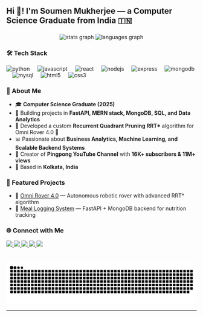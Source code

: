<h2 align="left">Hi 👋! I'm Soumen Mukherjee — a Computer Science Graduate from India 🇮🇳</h2>

###

<div align="center">
  <img src="https://github-readme-stats.vercel.app/api?username=Soumen1204&show_icons=true&theme=radical&count_private=true" height="150" alt="stats graph" />
  <img src="https://github-readme-stats.vercel.app/api/top-langs/?username=Soumen1204&layout=compact&theme=radical" height="150" alt="languages graph" />
</div>


###


### 🛠️ Tech Stack  
<div align="left">
  <img src="https://cdn.jsdelivr.net/gh/devicons/devicon/icons/python/python-original.svg" height="30" alt="python" />
  <img width="12" />
  <img src="https://cdn.jsdelivr.net/gh/devicons/devicon/icons/javascript/javascript-original.svg" height="30" alt="javascript" />
  <img width="12" />
  <img src="https://cdn.jsdelivr.net/gh/devicons/devicon/icons/react/react-original.svg" height="30" alt="react" />
  <img width="12" />
  <img src="https://cdn.jsdelivr.net/gh/devicons/devicon/icons/nodejs/nodejs-original.svg" height="30" alt="nodejs" />
  <img width="12" />
  <img src="https://cdn.jsdelivr.net/gh/devicons/devicon/icons/express/express-original.svg" height="30" alt="express" />
  <img width="12" />
  <img src="https://cdn.jsdelivr.net/gh/devicons/devicon/icons/mongodb/mongodb-original.svg" height="30" alt="mongodb" />
  <img width="12" />
  <img src="https://cdn.jsdelivr.net/gh/devicons/devicon/icons/mysql/mysql-original.svg" height="30" alt="mysql" />
  <img width="12" />
  <img src="https://cdn.jsdelivr.net/gh/devicons/devicon/icons/html5/html5-original.svg" height="30" alt="html5" />
  <img width="12" />
  <img src="https://cdn.jsdelivr.net/gh/devicons/devicon/icons/css3/css3-original.svg" height="30" alt="css3" />
</div>

###

### 📌 About Me  
- 🎓 **Computer Science Graduate (2025)**  
- 🔭 Building projects in **FastAPI, MERN stack, MongoDB, SQL, and Data Analytics**  
- 🤖 Developed a custom **Recurrent Quadrant Pruning RRT\*** algorithm for Omni Rover 4.0 🚀  
- 📊 Passionate about **Business Analytics, Machine Learning, and Scalable Backend Systems**  
- 🎥 Creator of **Pingpong YouTube Channel** with **16K+ subscribers & 11M+ views**  
- 📍 Based in **Kolkata, India**  

###

### 🚀 Featured Projects  
- 🔹 [Omni Rover 4.0](https://github.com/Soumen1204/OmniRover-RQP-RRT) — Autonomous robotic rover with advanced RRT\* algorithm  
- 🔹 [Meal Logging System](https://github.com/Soumen1204/Meal-Logging-System) — FastAPI + MongoDB backend for nutrition tracking  

###

### 🌐 Connect with Me  
<div align="left">
  <a href="https://www.youtube.com/@pingpong7247" target="_blank">
    <img src="https://img.shields.io/static/v1?message=YouTube&logo=youtube&label=&color=FF0000&logoColor=white&style=for-the-badge" height="35" />
  </a>
  <a href="https://www.linkedin.com/in/soumen-mukherjee-sm" target="_blank">
    <img src="https://img.shields.io/static/v1?message=LinkedIn&logo=linkedin&label=&color=0077B5&logoColor=white&style=for-the-badge" height="35" />
  </a>
  <a href="https://www.instagram.com/soumen_mkrg/" target="_blank">
    <img src="https://img.shields.io/static/v1?message=Instagram&logo=instagram&label=&color=E4405F&logoColor=white&style=for-the-badge" height="35" />
  </a>
  <a href="https://www.facebook.com/SOUMEN.M.007" target="_blank">
    <img src="https://img.shields.io/static/v1?message=Facebook&logo=facebook&label=&color=1877F2&logoColor=white&style=for-the-badge" height="35" />
  </a>
  <a href="mailto:soumenmukherjee1204@gmail.com" target="_blank">
    <img src="https://img.shields.io/static/v1?message=Gmail&logo=gmail&label=&color=D14836&logoColor=white&style=for-the-badge" height="35" />
  </a>
</div>

###

<br clear="both">

<img src="https://raw.githubusercontent.com/platane/snk/output/github-contribution-grid-snake-dark.svg" alt="Snake animation" />

---

